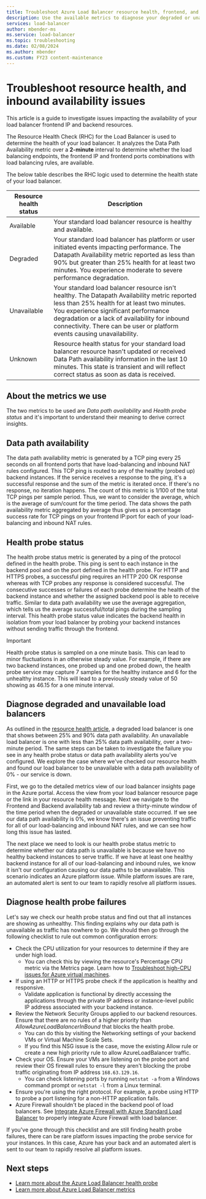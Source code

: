 ```yaml
---
title: Troubleshoot Azure Load Balancer resource health, frontend, and backend availability issues
description: Use the available metrics to diagnose your degraded or unavailable Azure Standard Load Balancer.
services: load-balancer
author: mbender-ms
ms.service: load-balancer
ms.topic: troubleshooting
ms.date: 02/08/2024
ms.author: mbender
ms.custom: FY23 content-maintenance
---
```


# Troubleshoot resource health, and inbound availability issues 

This article is a guide to investigate issues impacting the availability of your load balancer frontend IP and backend resources. 

The Resource Health Check (RHC) for the Load Balancer is used to determine the health of your load balancer. It analyzes the Data Path Availability metric over a **2-minute** interval to determine whether the load balancing endpoints, the frontend IP and frontend ports combinations with load balancing rules, are available.

The below table describes the RHC logic used to determine the health state of your load balancer.

| Resource health status | Description |
| --- | --- |
| Available | Your standard load balancer resource is healthy and available. |
| Degraded | Your standard load balancer has platform or user initiated events impacting performance. The Datapath Availability metric reported as less than 90% but greater than 25% health for at least two minutes. You experience moderate to severe performance degradation.
| Unavailable | Your standard load balancer resource isn't healthy. The Datapath Availability metric reported less than 25% health for at least two minutes. You experience significant performance degradation or a lack of availability for inbound connectivity. There can be user or platform events causing unavailability. |
| Unknown | Resource health status for your standard load balancer resource hasn't updated or received Data Path availability information in the last 10 minutes. This state is transient and will reflect correct status as soon as data is received. |


## About the metrics we use
The two metrics to be used are *Data path availability* and *Health probe status* and it's important to understand their meaning to derive correct insights. 

## Data path availability
The data path availability metric is generated by a TCP ping every 25 seconds on all frontend ports that have load-balancing and inbound NAT rules configured. This TCP ping is routed to any of the healthy (probed up) backend instances. If the service receives a response to the ping, it's a successful response and the sum of the metric is iterated once. If there's no response, no iteration happens. The count of this metric is 1/100 of the total TCP pings per sample period. Thus, we want to consider the average, which is the average of sum/count for the time period. The data shows the path availability metric aggregated by average thus gives us a percentage success rate for TCP pings on your frontend IP:port for each of your load-balancing and inbound NAT rules.

## Health probe status
The health probe status metric is generated by a ping of the protocol defined in the health probe. This ping is sent to each instance in the backend pool and on the port defined in the health probe. For HTTP and HTTPS probes, a successful ping requires an HTTP 200 OK response whereas with TCP probes any response is considered successful. The consecutive successes or failures of each probe determine the health of the backend instance and whether the assigned backend pool is able to receive traffic. Similar to data path availability we use the average aggregation, which tells us the average successful/total pings during the sampling interval. This health probe status value indicates the backend health in isolation from your load balancer by probing your backend instances without sending traffic through the frontend.

>[!IMPORTANT]
>Health probe status is sampled on a one minute basis. This can lead to minor fluctuations in an otherwise steady value. For example, if there are two backend instances, one probed up and one probed down, the health probe service may capture 7 samples for the healthy instance and 6 for the unhealthy instance. This will lead to a previously steady value of 50 showing as 46.15 for a one minute interval. 

## Diagnose degraded and unavailable load balancers

As outlined in the [resource health article](load-balancer-standard-diagnostics.md#resource-health-status), a degraded load balancer is one that shows between 25% and 90% data path availability. An unavailable load balancer is one with less than 25% data path availability, over a two-minute period. The same steps can be taken to investigate the failure you see in any health probe status or data path availability alerts you've configured. We explore the case where we've checked our resource health and found our load balancer to be unavailable with a data path availability of 0% - our service is down.

First, we go to the detailed metrics view of our load balancer insights page in the Azure portal. Access the view from your load balancer resource page or the link in your resource health message. Next we navigate to the Frontend and Backend availability tab and review a thirty-minute window of the time period when the degraded or unavailable state occurred. If we see our data path availability is 0%, we know there's an issue preventing traffic for all of our load-balancing and inbound NAT rules, and we can see how long this issue has lasted. 

The next place we need to look is our health probe status metric to determine whether our data path is unavailable is because we have no healthy backend instances to serve traffic. If we have at least one healthy backend instance for all of our load-balancing and inbound rules, we know it isn't our configuration causing our data paths to be unavailable. This scenario indicates an Azure platform issue. While platform issues are rare, an automated alert is sent to our team to rapidly resolve all platform issues.

## Diagnose health probe failures
Let's say we check our health probe status and find out that all instances are showing as unhealthy. This finding explains why our data path is unavailable as traffic has nowhere to go. We should then go through the following checklist to rule out common configuration errors:
* Check the CPU utilization for your resources to determine if they are under high load.
  * You can check this by viewing the resource's Percentage CPU metric via the Metrics page. Learn how to [Troubleshoot high-CPU issues for Azure virtual machines](/troubleshoot/azure/virtual-machines/troubleshoot-high-cpu-issues-azure-windows-vm).
* If using an HTTP or HTTPS probe check if the application is healthy and responsive.
  * Validate application is functional by directly accessing the applications through the private IP address or instance-level public IP address associated with your backend instance.
* Review the Network Security Groups applied to our backend resources. Ensure that there are no rules of a higher priority than *AllowAzureLoadBalancerInBound* that blocks the health probe.
  * You can do this by visiting the Networking settings of your backend VMs or Virtual Machine Scale Sets.
  * If you find this NSG issue is the case, move the existing Allow rule or create a new high priority rule to allow AzureLoadBalancer traffic.
* Check your OS. Ensure your VMs are listening on the probe port and review their OS firewall rules to ensure they aren't blocking the probe traffic originating from IP address `168.63.129.16`.
  * You can check listening ports by running `netstat -a` from a Windows command prompt or `netstat -l` from a Linux terminal.
* Ensure you're using the right protocol. For example, a probe using HTTP to probe a port listening for a non-HTTP application fails.
* Azure Firewall shouldn't be placed in the backend pool of load balancers. See [Integrate Azure Firewall with Azure Standard Load Balancer](../firewall/integrate-lb.md) to properly integrate Azure Firewall with load balancer.

If you've gone through this checklist and are still finding health probe failures, there can be rare platform issues impacting the probe service for your instances. In this case, Azure has your back and an automated alert is sent to our team to rapidly resolve all platform issues.

## Next steps

* [Learn more about the Azure Load Balancer health probe](load-balancer-custom-probe-overview.md)
* [Learn more about Azure Load Balancer metrics](load-balancer-standard-diagnostics.md)
